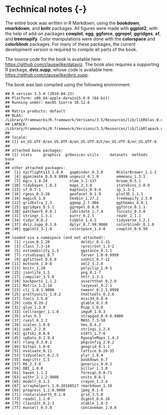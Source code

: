 

# Technical notes {-}

The entire book was written in R Markdown, using the **bookdown**, **rmarkdown**, and **knitr** packages. All figures were made with **ggplot2**, with the help of add-on packages **cowplot**, **egg**, **ggforce**, **ggrepel**, **ggridges**, **sf**, and **treemapify**. Color manipulations were done with the **colorspace** and **colorblindr** packages. For many of these packages, the current development version is required to compile all parts of the book.

The source code for the book is available here: https://github.com/clauswilke/dataviz. The book also requires a supporting R package, **dviz.supp**, whose code is available here: https://github.com/clauswilke/dviz.supp.

The book was last compiled using the following environment:

```
## R version 3.5.0 (2018-04-23)
## Platform: x86_64-apple-darwin15.6.0 (64-bit)
## Running under: macOS Sierra 10.12.6
## 
## Matrix products: default
## BLAS: /Library/Frameworks/R.framework/Versions/3.5/Resources/lib/libRblas.0.dylib
## LAPACK: /Library/Frameworks/R.framework/Versions/3.5/Resources/lib/libRlapack.dylib
## 
## locale:
## [1] en_US.UTF-8/en_US.UTF-8/en_US.UTF-8/C/en_US.UTF-8/en_US.UTF-8
## 
## attached base packages:
## [1] stats     graphics  grDevices utils     datasets  methods   base     
## 
## other attached packages:
##  [1] nycflights13_1.0.0   gapminder_0.3.0      RColorBrewer_1.1-2  
##  [4] gganimate_0.9.9.9999 ungeviz_0.1.0        emmeans_1.3.1       
##  [7] mgcv_1.8-24          nlme_3.1-137         broom_0.5.1         
## [10] tidybayes_1.0.3      maps_3.3.0           statebins_2.0.0     
## [13] sf_0.7-1             maptools_0.9-4       sp_1.3-1            
## [16] rgeos_0.3-28         geofacet_0.1.9       plot3D_1.1.1        
## [19] magick_1.9           hexbin_1.27.2        treemapify_2.5.0    
## [22] gridExtra_2.3        ggmap_2.7.904        ggthemes_4.0.1      
## [25] ggridges_0.5.1       ggrepel_0.8.0        ggforce_0.1.1       
## [28] patchwork_0.0.1      lubridate_1.7.4      forcats_0.3.0       
## [31] stringr_1.3.1        purrr_0.2.5          readr_1.1.1         
## [34] tidyr_0.8.2          tibble_1.4.2         tidyverse_1.2.1     
## [37] dviz.supp_0.1.0      dplyr_0.7.99.9000    colorblindr_0.1.0   
## [40] ggplot2_3.1.0        colorspace_1.4-0     cowplot_0.9.99      
## 
## loaded via a namespace (and not attached):
##  [1] rjson_0.2.20              deldir_0.1-15            
##  [3] class_7.3-14              rprojroot_1.3-2          
##  [5] estimability_1.3          ggstance_0.3.1           
##  [7] rstudioapi_0.7            farver_1.0.0.9999        
##  [9] ggfittext_0.6.0           svUnit_0.7-12            
## [11] mvtnorm_1.0-8             xml2_1.2.0               
## [13] knitr_1.20                polyclip_1.9-1           
## [15] jsonlite_1.5              png_0.1-7                
## [17] compiler_3.5.0            httr_1.3.1               
## [19] backports_1.1.2           assertthat_0.2.0         
## [21] Matrix_1.2-14             lazyeval_0.2.1           
## [23] cli_1.0.1.9000            tweenr_0.1.5.9999        
## [25] prettyunits_1.0.2         htmltools_0.3.6          
## [27] tools_3.5.0               misc3d_0.8-4             
## [29] coda_0.19-2               gtable_0.2.0             
## [31] glue_1.3.0                Rcpp_1.0.0               
## [33] cellranger_1.1.0          imguR_1.0.3              
## [35] xfun_0.3                  strapgod_0.0.0.9000      
## [37] rvest_0.3.2               MASS_7.3-50              
## [39] scales_1.0.0              hms_0.4.2                
## [41] yaml_2.2.0                stringi_1.2.4            
## [43] gifski_0.8.6              e1071_1.7-0              
## [45] spData_0.2.9.4            RgoogleMaps_1.4.3        
## [47] rlang_0.3.0.1             pkgconfig_2.0.2          
## [49] bitops_1.0-6              geogrid_0.1.1            
## [51] evaluate_0.11             lattice_0.20-35          
## [53] tidyselect_0.2.5          plyr_1.8.4               
## [55] magrittr_1.5              bookdown_0.7             
## [57] R6_2.3.0                  generics_0.0.2           
## [59] DBI_1.0.0                 pillar_1.3.0             
## [61] haven_1.1.2               foreign_0.8-71           
## [63] withr_2.1.2.9000          units_0.6-1              
## [65] modelr_0.1.2              crayon_1.3.4             
## [67] arrayhelpers_1.0-20160527 rmarkdown_1.10           
## [69] progress_1.2.0.9000       jpeg_0.1-8               
## [71] rnaturalearth_0.1.0       grid_3.5.0               
## [73] readxl_1.1.0              digest_0.6.18            
## [75] classInt_0.2-3            xtable_1.8-3             
## [77] munsell_0.5.0             concaveman_1.0.0
```
